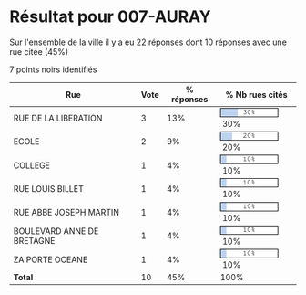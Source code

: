# Résultat pour 007-AURAY

Sur l'ensemble de la ville il y a eu 22 réponses dont 10 réponses avec une rue citée (45%)

7 points noirs identifiés

| Rue | Vote | % réponses | % Nb rues cités|
|-----|------|------------|----------------|
| RUE DE LA LIBERATION | 3 | 13% | <img src="../../img/bar_30.gif" />&nbsp;30%|
| ECOLE | 2 | 9% | <img src="../../img/bar_20.gif" />&nbsp;20%|
| COLLEGE | 1 | 4% | <img src="../../img/bar_10.gif" />&nbsp;10%|
| RUE LOUIS BILLET | 1 | 4% | <img src="../../img/bar_10.gif" />&nbsp;10%|
| RUE ABBE JOSEPH MARTIN | 1 | 4% | <img src="../../img/bar_10.gif" />&nbsp;10%|
| BOULEVARD ANNE DE BRETAGNE | 1 | 4% | <img src="../../img/bar_10.gif" />&nbsp;10%|
| ZA PORTE OCEANE | 1 | 4% | <img src="../../img/bar_10.gif" />&nbsp;10%|
| **Total** | 10 | 45% | 100%|
